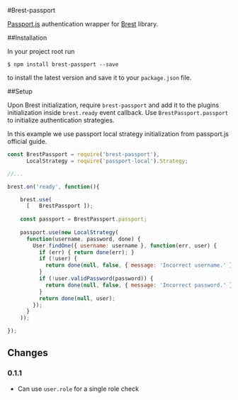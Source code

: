 #Brest-passport

[Passport.js](http://passportjs.org/) authentication wrapper for [Brest](https://github.com/MaximTovstashev/brest) library.

##Installation

In your project root run

`$ npm install brest-passport --save`

to install the latest version and save it to your `package.json` file.

##Setup

Upon Brest initialization, require `brest-passport` and add it to the plugins initialization inside `brest.ready` event callback.
Use `BrestPassport.passport` to initialize authentication strategies.
 
In this example we use passport local strategy initialization from passport.js official guide.

```javascript
const BrestPassport = require('brest-passport'),
	  LocalStrategy = require('passport-local').Strategy;

//...

brest.on('ready', function(){

	brest.use(
	  [   BrestPassport ]);
	
	const passport = BrestPassport.passport;
	
	passport.use(new LocalStrategy(
	  function(username, password, done) {
		User.findOne({ username: username }, function(err, user) {
		  if (err) { return done(err); }
		  if (!user) {
			return done(null, false, { message: 'Incorrect username.' });
		  }
		  if (!user.validPassword(password)) {
			return done(null, false, { message: 'Incorrect password.' });
		  }
		  return done(null, user);
		});
	  }
	));

});
```

## Changes

### 0.1.1
- Can use `user.role` for a single role check



